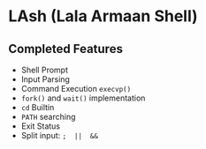 # LAsh (Lala Armaan Shell)

## Completed Features

- Shell Prompt
- Input Parsing
- Command Execution `execvp()`
- `fork()` and `wait()` implementation
- `cd` Builtin
- `PATH` searching
- Exit Status
- Split input: `;  ||  &&`